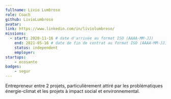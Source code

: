 ```yaml
---
fullname: Livio Lumbroso
role: Coach
github: LivioLumbroso
avatar:
link: https://www.linkedin.com/in/liviolumbroso/
missions:
  - start: 2020-11-16 # date d'arrivée au format ISO (AAAA-MM-JJ)
    end: 2021-05-16 # date de fin de contrat au format ISO (AAAA-MM-JJ)
    status: independent
    employer:
startups:
    - ecosante
badges: 
    - segur
---
```


Entrepreneur entre 2 projets, particulièrement attiré par les problématiques énergie-climat et les projets à impact social et environnemental.
